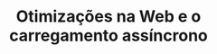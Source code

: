 ---
layout: redirect
category: caelum
title: Otimizações na Web e o carregamento assíncrono
originalURI: http://blog.caelum.com.br/otimizacoes-na-web-e-o-carregamento-assincrono/
---